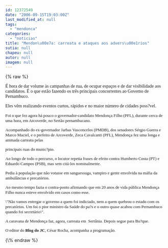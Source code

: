 ```yaml
---
id: 12372549
date: "2006-09-15T19:03:00Z"
last_modified_at: null
tags:
  - "mendonca"
categories:
  - "noticias"
title: "Mendon\u00e7a: carreata e ataques aos advers\u00e1rios"
sutia: null
chapeu: null
autor: null
imagem: null
---
```

{\% raw %}
<p><FONT face=Verdana>É hora de dar volume às campanhas de rua, de ocupar espaços e de dar visibilidade aos candidatos.&nbsp;É o que estão fazendo os três principais concorrentes ao Governo de Pernambuco.</FONT></p>
<p><P><FONT face=Verdana>Eles vêm realizando eventos curtos, rápidos e no maior número de cidades poss?vel. </FONT></P><FONT size=2></p>
<p><P><FONT face=Verdana>Foi o que fez agora há pouco o governador-candidato&nbsp;Mendonça Filho (PFL), durante cerca de uma hora, em Arcoverde, no Sertão pernambucano.</FONT></P></p>
<p><P><FONT face=Verdana>Acompanhado do&nbsp;ex-governador Jarbas Vasconcelos (PMDB), dos senadores Sérgio Guerra e Marco Maciel, e o prefeito de Arcoverde, Zeca Cavalcanti (PFL), Mendonça fez uma longa e animada carreata pelas</p>
<p> principais ruas do munic?pio.</FONT></P></p>
<p><P><FONT face=Verdana>Ao longo de todo o percurso, o locutor repetia frases de efeito contra Humberto Costa (PT) e Eduardo Campos (PSB), mas&nbsp;sem citá-los nominalmente. </FONT></P></p>
<p><P><FONT face=Verdana>Pedia à população que não votasse em sanguessuga, vampiro e gente envolvida na máfia da ambulâncias e precatórios.</FONT></P></p>
<p><P><FONT face=Verdana>Ao mesmo tempo fazia o contra-ponto afirmando que em&nbsp;20 anos de vida pública Mendonça Filho nunca esteve envolvido em casos como esse. </FONT></P></p>
<p><P><FONT face=Verdana>\"Não vamos entregar o governo a quem foi indiciado, nem a quem quebrou o estado com os precatórios. Um foi o pior ministro da Saúde do pa?s e o outro quase acabou com Pernambuco quando foi secretário\".</FONT></P></p>
<p><P><FONT face=Verdana>A caravana de Mendonça faz, agora, carreata em&nbsp; Sertânia. Depois segue para Bu?que. </FONT></P></p>
<p><P><FONT face=Verdana>O editor do <STRONG>Blog do JC</STRONG>, César Rocha, acompanha a programação. &nbsp;</FONT></P></FONT> </p>
{\% endraw %}